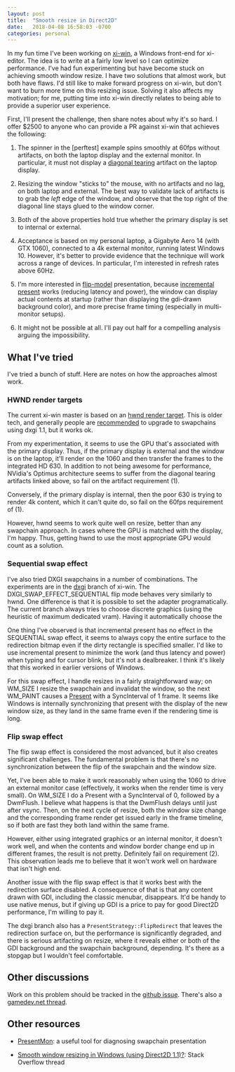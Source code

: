 ```yaml
---
layout: post
title:  "Smooth resize in Direct2D"
date:   2018-04-08 16:58:03 -0700
categories: personal
---
```

In my fun time I've been working on [xi-win](https://github.com/google/xi-win), a Windows front-end for xi-editor. The idea is to write at a fairly low level so I can optimize performance. I've had fun experimenting but have become stuck on achieving smooth window resize. I have two solutions that almost work, but both have flaws. I'd still like to make forward progress on xi-win, but don't want to burn more time on this resizing issue. Solving it also affects my motivation; for me, putting time into xi-win directly relates to being able to provide a superior user experience.

First, I'll present the challenge, then share notes about why it's so hard. I offer $2500 to anyone who can provide a PR against xi-win that achieves the following:

1. The spinner in the [perftest] example spins smoothly at 60fps without artifacts, on both the laptop display and the external monitor. In particular, it must not display a [diagonal tearing](https://www.reddit.com/r/nvidia/comments/5qj5xx/new_workaround_tool_for_nvidia_optimus_diagonal/) artifact on the laptop display.

2. Resizing the window "sticks to" the mouse, with no artifacts and no lag, on both laptop and external. The best way to validate lack of artifacts is to grab the _left_ edge of the window, and observe that the top right of the diagonal line stays glued to the window corner.

3. Both of the above properties hold true whether the primary display is set to internal or external.

4. Acceptance is based on my personal laptop, a Gigabyte Aero 14 (with GTX 1060), connected to a 4k external monitor, running latest Windows 10. However, it's better to provide evidence that the technique will work across a range of devices. In particular, I'm interested in refresh rates above 60Hz.

5. I'm more interested in [flip-model](https://msdn.microsoft.com/en-us/library/windows/desktop/hh706346(v=vs.85).aspx) presentation, because [incremental present](https://msdn.microsoft.com/en-us/library/windows/desktop/hh706345(v=vs.85).aspx) works (reducing latency and power), the window can display actual contents at startup (rather than displaying the gdi-drawn background color), and more precise frame timing (especially in multi-monitor setups).

6. It might not be possible at all. I'll pay out half for a compelling analysis arguing the impossibility.

## What I've tried

I've tried a bunch of stuff. Here are notes on how the approaches almost work.

### HWND render targets

The current xi-win master is based on an [hwnd render target](https://msdn.microsoft.com/en-us/library/windows/desktop/dd371461(v=vs.85).aspx). This is older tech, and generally people are [recommended](https://msdn.microsoft.com/en-us/magazine/dn198239.aspx) to upgrade to swapchains using dxgi 1.1, but it works ok.

From my experimentation, it seems to use the GPU that's associated with the primary display. Thus, if the primary display is external and the window is on the laptop, it'll render on the 1060 and then transfer the frames to the integrated HD 630. In addition to not being awesome for performance, NVidia's Optimus architecture seems to suffer from the diagonal tearing artifacts linked above, so fail on the artifact requirement (1).

Conversely, if the primary display is internal, then the poor 630 is trying to render 4k content, which it can't quite do, so fail on the 60fps requirement of (1).

However, hwnd seems to work quite well on resize, better than any swapchain approach. In cases where the GPU is matched with the display, I'm happy. Thus, getting hwnd to use the most appropriate GPU would count as a solution.

### Sequential swap effect

I've also tried DXGI swapchains in a number of combinations. The experiments are in the [dxgi](https://github.com/google/xi-win/tree/dxgi) branch of xi-win. The DXGI_SWAP_EFFECT_SEQUENTIAL flip mode behaves very similarly to hwnd. One difference is that it is possible to set the adapter programatically. The current branch always tries to choose discrete graphics (using the heuristic of maximum dedicated vram). Having it automatically choose the 

One thing I've observed is that incremental present has no effect in the SEQUENTIAL swap effect, it seems to always copy the entire surface to the redirection bitmap even if the dirty rectangle is specified smaller. I'd like to use incremental present to minimize the work (and thus latency and power) when typing and for cursor blink, but it's not a dealbreaker. I think it's likely that this worked in earlier versions of Windows.

For this swap effect, I handle resizes in a fairly straightforward way; on WM_SIZE I resize the swapchain and invalidat the window, so the next WM_PAINT causes a [Present](https://msdn.microsoft.com/en-us/library/windows/desktop/bb174576(v=vs.85).aspx) with a SyncInterval of 1 frame. It seems like Windows is internally synchronizing that present with the display of the new window size, as they land in the same frame even if the rendering time is long.

### Flip swap effect

The flip swap effect is considered the most advanced, but it also creates significant challenges. The fundamental problem is that there's no synchronization between the flip of the swapchain and the window size.

Yet, I've been able to make it work reasonably when using the 1060 to drive an external monitor case (effectively, it works when the render time is very small). On WM_SIZE I do a Present with a SyncInterval of 0, followed by a DwmFlush. I believe what happens is that the DwmFlush delays until just after vsync. Then, on the next cycle of resize, both the window size change and the corresponding frame render get issued early in the frame timeline, so if both are fast they both land within the same frame.

However, either using integrated graphics or an internal monitor, it doesn't work well, and when the contents and window border change end up in different frames, the result is not pretty. Definitely fail on requirement (2). This observation leads me to believe that it won't work well on hardware that isn't high end.

Another issue with the flip swap effect is that it works best with the redirection surface disabled. A consequence of that is that any content drawn with GDI, including the classic menubar, disappears. It'd be handy to use native menus, but if giving up GDI is a price to pay for good Direct2D performance, I'm willing to pay it.

The dxgi branch also has a `PresentStrategy::FlipRedirect` that leaves the redirection surface on, but the performance is significantly degraded, and there is serious artifacting on resize, where it reveals either or both of the GDI background and the swapchain background, depending. It's there as a stopgap but I wouldn't feel comfortable.

## Other discussions

Work on this problem should be tracked in the [github issue](https://github.com/google/xi-win/issues/17). There's also a [gamedev.net thread](https://www.gamedev.net/forums/topic/696236-trying-to-figure-out-smooth-window-resize-with-direct2d/).

## Other resources

* [PresentMon](https://github.com/GameTechDev/PresentMon): a useful tool for diagnosing swapchain presentation

* [Smooth window resizing in Windows (using Direct2D 1.1)?](https://stackoverflow.com/questions/21816323/smooth-window-resizing-in-windows-using-direct2d-1-1): Stack Overflow thread


